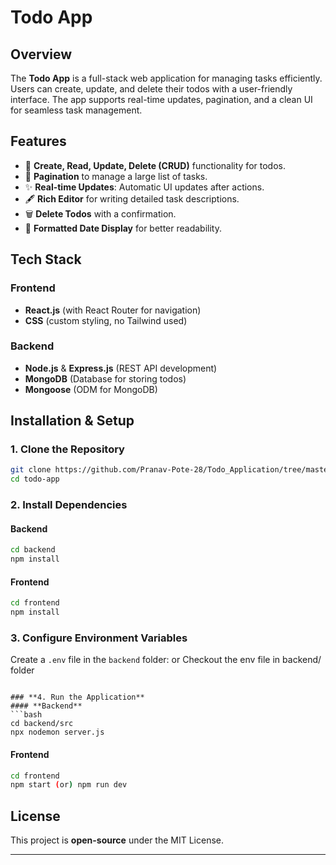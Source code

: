 # Todo App

## Overview
The **Todo App** is a full-stack web application for managing tasks efficiently. Users can create, update, and delete their todos with a user-friendly interface. The app supports real-time updates, pagination, and a clean UI for seamless task management.

## Features
- 📝 **Create, Read, Update, Delete (CRUD)** functionality for todos.
- 📌 **Pagination** to manage a large list of tasks.
- ✨ **Real-time Updates**: Automatic UI updates after actions.
- 🖋️ **Rich Editor** for writing detailed task descriptions.
- 🗑️ **Delete Todos** with a confirmation.
- 📅 **Formatted Date Display** for better readability.

## Tech Stack
### **Frontend**
- **React.js** (with React Router for navigation)
- **CSS** (custom styling, no Tailwind used)

### **Backend**
- **Node.js** & **Express.js** (REST API development)
- **MongoDB** (Database for storing todos)
- **Mongoose** (ODM for MongoDB)

## Installation & Setup
### **1. Clone the Repository**
```bash
git clone https://github.com/Pranav-Pote-28/Todo_Application/tree/master
cd todo-app
```

### **2. Install Dependencies**
#### **Backend**
```bash
cd backend
npm install
```
#### **Frontend**
```bash
cd frontend
npm install
```

### **3. Configure Environment Variables**
Create a `.env` file in the `backend` folder:
or
Checkout the env file in backend/ folder
```

### **4. Run the Application**
#### **Backend**
```bash
cd backend/src
npx nodemon server.js
```
#### **Frontend**
```bash
cd frontend
npm start (or) npm run dev
```


## License
This project is **open-source** under the MIT License.

---
